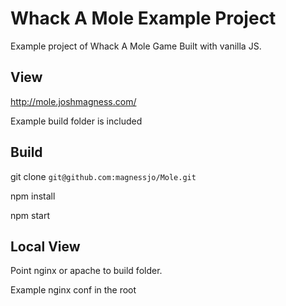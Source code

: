
# Whack A Mole Example Project

Example project of Whack A Mole Game Built with vanilla JS.

## View

http://mole.joshmagness.com/

Example build folder is included

## Build

git clone `git@github.com:magnessjo/Mole.git`

npm install

npm start

## Local View

Point nginx or apache to build folder.

Example nginx conf in the root
